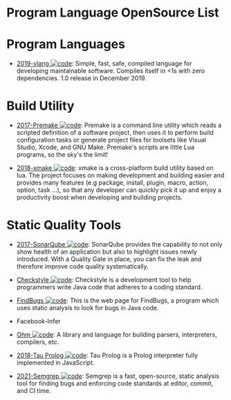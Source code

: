 # Program Language OpenSource List

# Program Languages

- [2019-vlang ![code](https://shorturl.at/dlxyK)](https://github.com/vlang/v): Simple, fast, safe, compiled language for developing maintainable software. Compiles itself in <1s with zero dependencies. 1.0 release in December 2019.

# Build Utility

- [2017-Premake ![code](https://shorturl.at/dlxyK)](https://github.com/premake/premake-core): Premake is a command line utility which reads a scripted definition of a software project, then uses it to perform build configuration tasks or generate project files for toolsets like Visual Studio, Xcode, and GNU Make. Premake's scripts are little Lua programs, so the sky's the limit!

- [2018-xmake ![code](https://shorturl.at/dlxyK)](https://github.com/xmake-io/xmake): xmake is a cross-platform build utility based on lua. The project focuses on making development and building easier and provides many features (e.g package, install, plugin, macro, action, option, task ...), so that any developer can quickly pick it up and enjoy a productivity boost when developing and building projects.

# Static Quality Tools

- [2017-SonarQube ![code](https://shorturl.at/dlxyK)](https://github.com/SonarSource/sonarqube): SonarQube provides the capability to not only show health of an application but also to highlight issues newly introduced. With a Quality Gate in place, you can fix the leak and therefore improve code quality systematically.

- [Checkstyle ![code](https://shorturl.at/dlxyK)](http://checkstyle.sourceforge.net/): Checkstyle is a development tool to help programmers write Java code that adheres to a coding standard.

- [FindBugs ![code](https://shorturl.at/dlxyK)](http://findbugs.sourceforge.net/): This is the web page for FindBugs, a program which uses static analysis to look for bugs in Java code.

- Facebook-Infer

- [Ohm ![code](https://shorturl.at/dlxyK)](https://github.com/harc/ohm): A library and language for building parsers, interpreters, compilers, etc.

- [2018-Tau Prolog ![code](https://shorturl.at/dlxyK)](https://github.com/jariazavalverde/tau-prolog/): Tau Prolog is a Prolog interpreter fully implemented in JavaScript.

- [2021-Semgrep ![code](https://shorturl.at/dlxyK)](https://github.com/returntocorp/semgrep): Semgrep is a fast, open-source, static analysis tool for finding bugs and enforcing code standards at editor, commit, and CI time.
